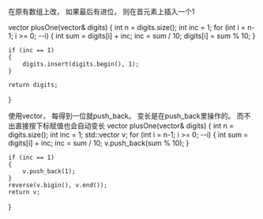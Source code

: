 
在原有数组上改， 如果最后有进位， 则在首元素上插入一个1

vector<int> plusOne(vector<int>& digits) {
    int n = digits.size();
    int inc = 1;
    for (int i = n-1; i >= 0; --i)
    {
        int sum = digits[i] + inc;
        inc = sum / 10;
        digits[i] = sum % 10;
    }

    if (inc == 1)
    {
        digits.insert(digits.begin(), 1);
    }

    return digits;
}


使用vector， 每得到一位就push_back。 变长是在push_back里操作的。 而不出直接按下标赋值也会自动变长
vector<int> plusOne(vector<int>& digits) {
    int n = digits.size();
    int inc = 1;
    std::vector<int> v;
    for (int i = n-1; i >= 0; --i)
    {
        int sum = digits[i] + inc;
        inc = sum / 10;
        v.push_back(sum % 10);
    }

    if (inc == 1)
    {
        v.push_back(1);
    }
    reverse(v.bigin(), v.end());
    return v;
}